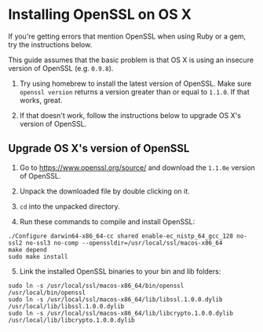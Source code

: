 # Installing OpenSSL on OS X

If you're getting errors that mention OpenSSL when using Ruby or a gem, try the instructions below.

This guide assumes that the basic problem is that OS X is using an insecure version of OpenSSL (e.g. `0.9.8`).

1. Try using homebrew to install the latest version of OpenSSL.  Make sure `openssl version` returns a version greater than or equal to `1.1.0`.  If that works, great.

2. If that doesn't work, follow the instructions below to upgrade OS X's version of OpenSSL.

## Upgrade OS X's version of OpenSSL

1. Go to https://www.openssl.org/source/ and download the `1.1.0e` version of OpenSSL.

2. Unpack the downloaded file by double clicking on it.

3. `cd` into the unpacked directory.

4. Run these commands to compile and install OpenSSL:

```
./Configure darwin64-x86_64-cc shared enable-ec_nistp_64_gcc_128 no-ssl2 no-ssl3 no-comp --openssldir=/usr/local/ssl/macos-x86_64
make depend
sudo make install
```

5. Link the installed OpenSSL binaries to your bin and lib folders:

```
sudo ln -s /usr/local/ssl/macos-x86_64/bin/openssl /usr/local/bin/openssl
sudo ln -s /usr/local/ssl/macos-x86_64/lib/libssl.1.0.0.dylib /usr/local/lib/libssl.1.0.0.dylib
sudo ln -s /usr/local/ssl/macos-x86_64/lib/libcrypto.1.0.0.dylib /usr/local/lib/libcrypto.1.0.0.dylib
```
